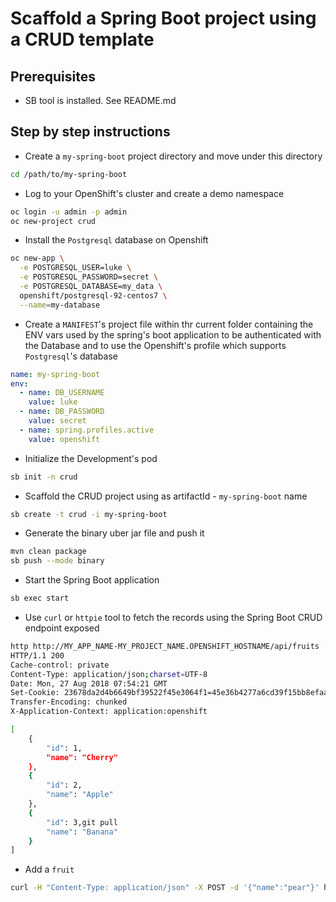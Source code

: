 # Scaffold a Spring Boot project using a CRUD template

## Prerequisites

- SB tool is installed. See README.md 

## Step by step instructions

- Create a `my-spring-boot` project directory and move under this directory

```bash
cd /path/to/my-spring-boot
```

- Log to your OpenShift's cluster and create a demo namespace

```bash
oc login -u admin -p admin
oc new-project crud
```

- Install the `Postgresql` database on Openshift

```bash
oc new-app \
  -e POSTGRESQL_USER=luke \
  -e POSTGRESQL_PASSWORD=secret \
  -e POSTGRESQL_DATABASE=my_data \
  openshift/postgresql-92-centos7 \
  --name=my-database
```

- Create a `MANIFEST`'s project file within thr current folder containing the ENV vars used by the spring's boot application to be authenticated with the Database and to use the Openshift's profile 
 which supports `Postgresql`'s database

```yaml
name: my-spring-boot
env:
  - name: DB_USERNAME
    value: luke
  - name: DB_PASSWORD
    value: secret
  - name: spring.profiles.active
    value: openshift
```

- Initialize the Development's pod 

```bash
sb init -n crud
```

- Scaffold the CRUD project using as artifactId - `my-spring-boot` name

```bash
sb create -t crud -i my-spring-boot
```

- Generate the binary uber jar file and push it

```bash
mvn clean package
sb push --mode binary
```

- Start the Spring Boot application

```bash
sb exec start
```

- Use `curl` or `httpie` tool to fetch the records using the Spring Boot CRUD endpoint exposed

```bash
http http://MY_APP_NAME-MY_PROJECT_NAME.OPENSHIFT_HOSTNAME/api/fruits
HTTP/1.1 200 
Cache-control: private
Content-Type: application/json;charset=UTF-8
Date: Mon, 27 Aug 2018 07:54:21 GMT
Set-Cookie: 23678da2d4b6649bf39522f45e3064f1=45e36b4277a6cd39f15bb8efaa87c882; path=/; HttpOnly
Transfer-Encoding: chunked
X-Application-Context: application:openshift

[
    {
        "id": 1,
        "name": "Cherry"
    },
    {
        "id": 2,
        "name": "Apple"
    },
    {
        "id": 3,git pull
        "name": "Banana"
    }
]
```

- Add a `fruit`

```bash
curl -H "Content-Type: application/json" -X POST -d '{"name":"pear"}' http://MY_APP_NAME-MY_PROJECT_NAME.OPENSHIFT_HOSTNAME/api/fruits
```